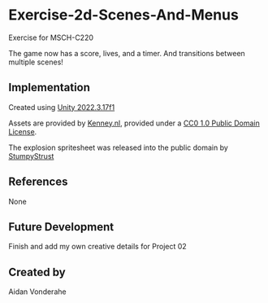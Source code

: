 # Exercise-2d-Scenes-And-Menus

Exercise for MSCH-C220

The game now has a score, lives, and a timer. And transitions between multiple scenes!

## Implementation

Created using [Unity 2022.3.17f1](https://unity.com/download)

Assets are provided by [Kenney.nl](https://kenney.nl/assets/space-shooter-extension), provided under a [CC0 1.0 Public Domain License](https://creativecommons.org/publicdomain/zero/1.0/).

The explosion spritesheet was released into the public domain by [StumpyStrust](https://opengameart.org/content/explosion-sheet)

## References
None

## Future Development
Finish and add my own creative details for Project 02

## Created by
Aidan Vonderahe
